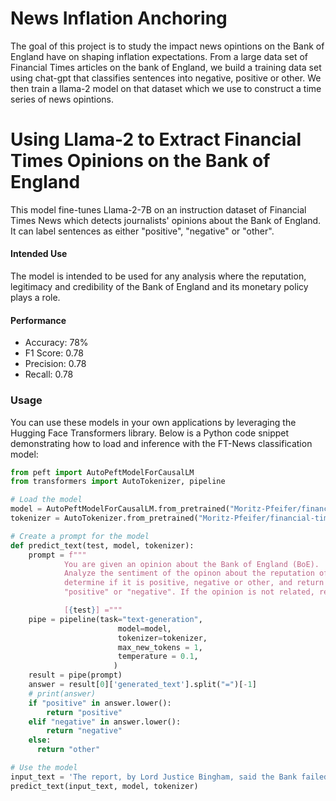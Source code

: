 # News Inflation Anchoring 

The goal of this project is to study the impact news opintions on the Bank of England have on shaping inflation expectations. From a large data set of Financial Times articles on the bank of England, we build a training data set using chat-gpt that classifies sentences into negative, positive or other. We then train a llama-2 model on that dataset which we use to construct a time series of news opintions. 

# Using Llama-2 to Extract Financial Times Opinions on the Bank of England

This model fine-tunes Llama-2-7B on an instruction dataset of Financial Times News which detects journalists' opinions about the Bank of England. It can label sentences as either "positive", "negative" or "other". 

#### Intended Use

The model is intended to be used for any analysis where the reputation, legitimacy and credibility of the Bank of England and its monetary policy plays a role. 

#### Performance

- Accuracy: 78%
- F1 Score: 0.78
- Precision: 0.78
- Recall: 0.78

### Usage

You can use these models in your own applications by leveraging the Hugging Face Transformers library. Below is a Python code snippet demonstrating how to load and inference with the FT-News classification model:

```python
from peft import AutoPeftModelForCausalLM
from transformers import AutoTokenizer, pipeline

# Load the model
model = AutoPeftModelForCausalLM.from_pretrained("Moritz-Pfeifer/financial-times-classification-llama-2-7b-v1.3")
tokenizer = AutoTokenizer.from_pretrained("Moritz-Pfeifer/financial-times-classification-llama-2-7b-v1.3")

# Create a prompt for the model 
def predict_text(test, model, tokenizer):
    prompt = f"""
            You are given an opinion about the Bank of England (BoE).
            Analyze the sentiment of the opinon about the reputation of the Bank of England (BoE) enclosed in square brackets,
            determine if it is positive, negative or other, and return the answer as the corresponding sentiment label
            "positive" or "negative". If the opinion is not related, return "other".

            [{test}] ="""
    pipe = pipeline(task="text-generation",
                        model=model,
                        tokenizer=tokenizer,
                        max_new_tokens = 1,
                        temperature = 0.1,
                       )
    result = pipe(prompt)
    answer = result[0]['generated_text'].split("=")[-1]
    # print(answer)
    if "positive" in answer.lower():
        return "positive"
    elif "negative" in answer.lower():
        return "negative"
    else:
      return "other"

# Use the model
input_text = 'The report, by Lord Justice Bingham, said the Bank failed to take appropriate action after receiving a series of warnings over many years that fraud was taking place at BCCI.'
predict_text(input_text, model, tokenizer)
```
